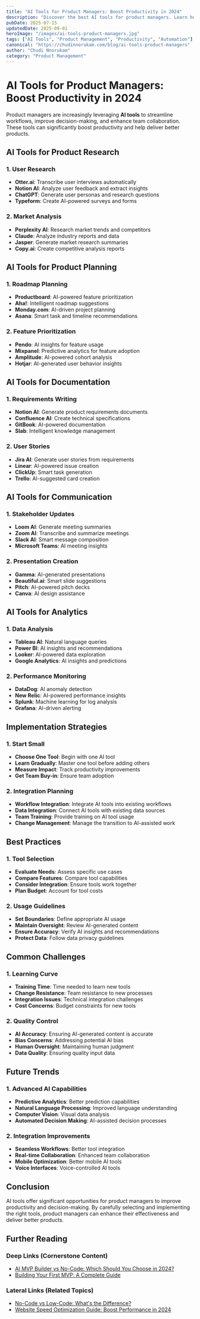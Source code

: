 ```yaml
---
title: "AI Tools for Product Managers: Boost Productivity in 2024"
description: "Discover the best AI tools for product managers. Learn how artificial intelligence can streamline product development, improve decision-making, and enhance team collaboration."
pubDate: 2025-07-15
updatedDate: 2025-09-01
heroImage: "/images/ai-tools-product-managers.jpg"
tags: ["AI Tools", "Product Management", "Productivity", "Automation"]
canonical: "https://chudinnorukam.com/blog/ai-tools-product-managers"
author: "Chudi Nnorukam"
category: "Product Management"
---
```


# AI Tools for Product Managers: Boost Productivity in 2024

Product managers are increasingly leveraging **AI tools** to streamline workflows, improve decision-making, and enhance team collaboration. These tools can significantly boost productivity and help deliver better products.

## AI Tools for Product Research

### 1. User Research
- **Otter.ai**: Transcribe user interviews automatically
- **Notion AI**: Analyze user feedback and extract insights
- **ChatGPT**: Generate user personas and research questions
- **Typeform**: Create AI-powered surveys and forms

### 2. Market Analysis
- **Perplexity AI**: Research market trends and competitors
- **Claude**: Analyze industry reports and data
- **Jasper**: Generate market research summaries
- **Copy.ai**: Create competitive analysis reports

## AI Tools for Product Planning

### 1. Roadmap Planning
- **Productboard**: AI-powered feature prioritization
- **Aha!**: Intelligent roadmap suggestions
- **Monday.com**: AI-driven project planning
- **Asana**: Smart task and timeline recommendations

### 2. Feature Prioritization
- **Pendo**: AI insights for feature usage
- **Mixpanel**: Predictive analytics for feature adoption
- **Amplitude**: AI-powered cohort analysis
- **Hotjar**: AI-generated user behavior insights

## AI Tools for Documentation

### 1. Requirements Writing
- **Notion AI**: Generate product requirements documents
- **Confluence AI**: Create technical specifications
- **GitBook**: AI-powered documentation
- **Slab**: Intelligent knowledge management

### 2. User Stories
- **Jira AI**: Generate user stories from requirements
- **Linear**: AI-powered issue creation
- **ClickUp**: Smart task generation
- **Trello**: AI-suggested card creation

## AI Tools for Communication

### 1. Stakeholder Updates
- **Loom AI**: Generate meeting summaries
- **Zoom AI**: Transcribe and summarize meetings
- **Slack AI**: Smart message composition
- **Microsoft Teams**: AI meeting insights

### 2. Presentation Creation
- **Gamma**: AI-generated presentations
- **Beautiful.ai**: Smart slide suggestions
- **Pitch**: AI-powered pitch decks
- **Canva**: AI design assistance

## AI Tools for Analytics

### 1. Data Analysis
- **Tableau AI**: Natural language queries
- **Power BI**: AI insights and recommendations
- **Looker**: AI-powered data exploration
- **Google Analytics**: AI insights and predictions

### 2. Performance Monitoring
- **DataDog**: AI anomaly detection
- **New Relic**: AI-powered performance insights
- **Splunk**: Machine learning for log analysis
- **Grafana**: AI-driven alerting

## Implementation Strategies

### 1. Start Small
- **Choose One Tool**: Begin with one AI tool
- **Learn Gradually**: Master one tool before adding others
- **Measure Impact**: Track productivity improvements
- **Get Team Buy-in**: Ensure team adoption

### 2. Integration Planning
- **Workflow Integration**: Integrate AI tools into existing workflows
- **Data Integration**: Connect AI tools with existing data sources
- **Team Training**: Provide training on AI tool usage
- **Change Management**: Manage the transition to AI-assisted work

## Best Practices

### 1. Tool Selection
- **Evaluate Needs**: Assess specific use cases
- **Compare Features**: Compare tool capabilities
- **Consider Integration**: Ensure tools work together
- **Plan Budget**: Account for tool costs

### 2. Usage Guidelines
- **Set Boundaries**: Define appropriate AI usage
- **Maintain Oversight**: Review AI-generated content
- **Ensure Accuracy**: Verify AI insights and recommendations
- **Protect Data**: Follow data privacy guidelines

## Common Challenges

### 1. Learning Curve
- **Training Time**: Time needed to learn new tools
- **Change Resistance**: Team resistance to new processes
- **Integration Issues**: Technical integration challenges
- **Cost Concerns**: Budget constraints for new tools

### 2. Quality Control
- **AI Accuracy**: Ensuring AI-generated content is accurate
- **Bias Concerns**: Addressing potential AI bias
- **Human Oversight**: Maintaining human judgment
- **Data Quality**: Ensuring quality input data

## Future Trends

### 1. Advanced AI Capabilities
- **Predictive Analytics**: Better prediction capabilities
- **Natural Language Processing**: Improved language understanding
- **Computer Vision**: Visual data analysis
- **Automated Decision Making**: AI-assisted decision processes

### 2. Integration Improvements
- **Seamless Workflows**: Better tool integration
- **Real-time Collaboration**: Enhanced team collaboration
- **Mobile Optimization**: Better mobile AI tools
- **Voice Interfaces**: Voice-controlled AI tools

## Conclusion

AI tools offer significant opportunities for product managers to improve productivity and decision-making. By carefully selecting and implementing the right tools, product managers can enhance their effectiveness and deliver better products.

## Further Reading

### Deep Links (Cornerstone Content)
- [AI MVP Builder vs No-Code: Which Should You Choose in 2024?](/blog/ai-mvp-builder-vs-no-code)
- [Building Your First MVP: A Complete Guide](/blog/building-first-mvp-guide)

### Lateral Links (Related Topics)
- [No-Code vs Low-Code: What's the Difference?](/blog/no-code-vs-low-code-difference)
- [Website Speed Optimization Guide: Boost Performance in 2024](/blog/website-speed-optimization-guide)
